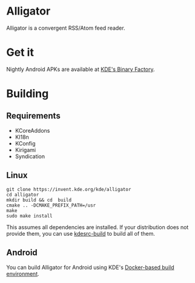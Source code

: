 # Alligator

Alligator is a convergent RSS/Atom feed reader.

# Get it

Nightly Android APKs are available at [KDE's Binary Factory](https://binary-factory.kde.org/view/Android/job/Alligator_android/).

# Building

## Requirements
 - KCoreAddons
 - KI18n
 - KConfig
 - Kirigami
 - Syndication

## Linux

```
git clone https://invent.kde.org/kde/alligator
cd alligator
mkdir build && cd  build
cmake .. -DCMAKE_PREFIX_PATH=/usr
make
sudo make install
```

This assumes all dependencies are installed. If your distribution does not provide
them, you can use [kdesrc-build](https://kdesrc-build.kde.org/) to build all of them.

## Android 

You can build Alligator for Android using KDE's [Docker-based build environment](https://community.kde.org/Android/Environment_via_Container).

